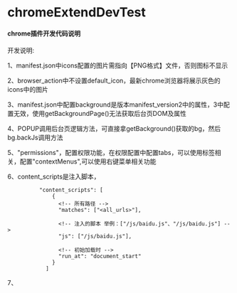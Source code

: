 # chromeExtendDevTest

####  chrome插件开发代码说明

开发说明:

1、manifest.json中icons配置的图片需指向【PNG格式】文件，否则图标不显示

2、browser_action中不设置default_icon，最新chrome浏览器将展示灰色的icons中的图片

3、manifest.json中配置background是版本manifest_version2中的属性，3中配置无效，使用getBackgroundPage()无法获取后台页DOM及属性

4、POPUP调用后台页逻辑方法，可直接拿getBackground()获取的bg，然后bg.backJs调用方法

5、"permissions"，配置权限功能，在权限配置中配置tabs，可以使用标签相关，配置"contextMenus",可以使用右键菜单相关功能

6、content_scripts是注入脚本，

              "content_scripts": [
                  {
                    <!-- 所有路径 -->
                    "matches": ["<all_urls>"],

                    <!-- 注入的脚本 举例：["/js/baidu.js"、"/js/baidu.js"] -->
                    "js": ["/js/baidu.js"],

                    <!-- 初始加载时 -->
                    "run_at": "document_start"
                  }
                ]

7、